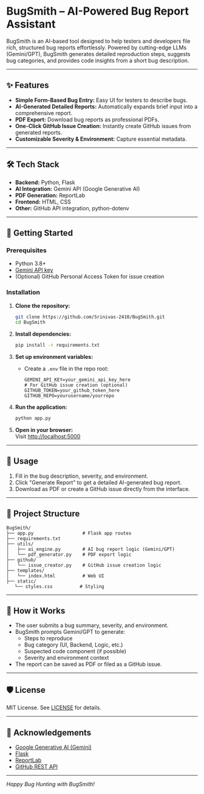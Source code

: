 # BugSmith – AI-Powered Bug Report Assistant

BugSmith is an AI-based tool designed to help testers and developers file rich, structured bug reports effortlessly. Powered by cutting-edge LLMs (Gemini/GPT), BugSmith generates detailed reproduction steps, suggests bug categories, and provides code insights from a short bug description.

---

## ✨ Features

- **Simple Form-Based Bug Entry:** Easy UI for testers to describe bugs.
- **AI-Generated Detailed Reports:** Automatically expands brief input into a comprehensive report.
- **PDF Export:** Download bug reports as professional PDFs.
- **One-Click GitHub Issue Creation:** Instantly create GitHub issues from generated reports.
- **Customizable Severity & Environment:** Capture essential metadata.

---

## 🛠️ Tech Stack

- **Backend:** Python, Flask
- **AI Integration:** Gemini API (Google Generative AI)
- **PDF Generation:** ReportLab
- **Frontend:** HTML, CSS
- **Other:** GitHub API integration, python-dotenv

---

## 🚀 Getting Started

### Prerequisites

- Python 3.8+
- [Gemini API key](https://ai.google.dev/)
- (Optional) GitHub Personal Access Token for issue creation

### Installation

1. **Clone the repository:**
    ```sh
    git clone https://github.com/Srinivas-2410/BugSmith.git
    cd BugSmith
    ```

2. **Install dependencies:**
    ```sh
    pip install -r requirements.txt
    ```

3. **Set up environment variables:**
    - Create a `.env` file in the repo root:
      ```
      GEMINI_API_KEY=your_gemini_api_key_here
      # For GitHub issue creation (optional)
      GITHUB_TOKEN=your_github_token_here
      GITHUB_REPO=yourusername/yourrepo
      ```
4. **Run the application:**
    ```sh
    python app.py
    ```

5. **Open in your browser:**  
   Visit [http://localhost:5000](http://localhost:5000)

---

## 📝 Usage

1. Fill in the bug description, severity, and environment.
2. Click "Generate Report" to get a detailed AI-generated bug report.
3. Download as PDF or create a GitHub issue directly from the interface.

---

## 📂 Project Structure

```
BugSmith/
├── app.py                  # Flask app routes
├── requirements.txt
├── utils/
│   ├── ai_engine.py        # AI bug report logic (Gemini/GPT)
│   └── pdf_generator.py    # PDF export logic
├── github/
│   └── issue_creator.py    # GitHub issue creation logic
├── templates/
│   └── index.html          # Web UI
├── static/
   └── styles.css          # Styling

```

---

## 🤖 How it Works

- The user submits a bug summary, severity, and environment.
- BugSmith prompts Gemini/GPT to generate:
  - Steps to reproduce
  - Bug category (UI, Backend, Logic, etc.)
  - Suspected code component (if possible)
  - Severity and environment context
- The report can be saved as PDF or filed as a GitHub issue.

---

## 🛡️ License

MIT License. See [LICENSE](LICENSE) for details.

---

## 🙏 Acknowledgements

- [Google Generative AI (Gemini)](https://ai.google.dev/)
- [Flask](https://flask.palletsprojects.com/)
- [ReportLab](https://www.reportlab.com/)
- [GitHub REST API](https://docs.github.com/en/rest)

---

*Happy Bug Hunting with BugSmith!*

